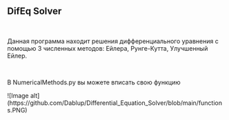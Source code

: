 <h2>DifEq Solver</h2>

<br>

<p>Данная программа находит решения дифференциального уравнения с помощью 3 численных методов: Ейлера, Рунге-Кутта, Улучшенный Ейлер.<p>
<br>
<p>В NumericalMethods.py вы можете вписать свою функцию<p>
![Image alt](https://github.com/Dablup/Differential_Equation_Solver/blob/main/functions.PNG)
